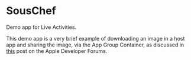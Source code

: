 # SousChef
Demo app for Live Activities.

This demo app is a very brief example of downloading an image in a host app and sharing the image, via the App Group Container, as discussed in [this](https://developer.apple.com/forums/thread/716902?answerId=731691022#731691022) post on the Apple Developer Forums.
